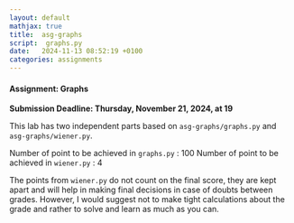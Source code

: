 ```yaml
---
layout: default
mathjax: true
title:  asg-graphs
script:  graphs.py
date:   2024-11-13 08:52:19 +0100
categories: assignments
---
```


#### Assignment: Graphs

**Submission Deadline: Thursday, November 21, 2024, at 19**

This lab has two independent parts based on `asg-graphs/graphs.py` and `asg-graphs/wiener.py`.



Number of point to be achieved in `graphs.py` : 100
Number of point to be achieved in `wiener.py` :   4




The points from `wiener.py` do not count on the
final score, they are kept apart and will help in making final decisions
in case of doubts between grades.
However, I would suggest not to make tight calculations about the grade and rather to solve and learn as much as you can. 



